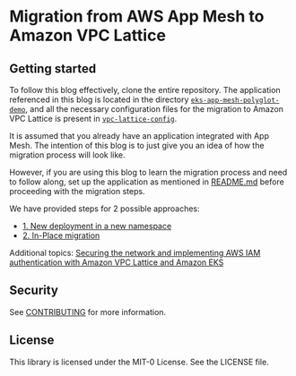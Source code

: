 # Migration from AWS App Mesh to Amazon VPC Lattice


## Getting started

To follow this blog effectively, clone the entire repository. The application referenced in this blog is located in the directory [`eks-app-mesh-polyglot-demo`](eks-app-mesh-polyglot-demo), and all the necessary configuration files for the migration to Amazon VPC Lattice is present in [`vpc-lattice-config`](vpc-lattice-config).

It is assumed that you already have an application integrated with App Mesh. The intention of this blog is to just give you an idea of how the migration process will look like.

However, if you are using this blog to learn the migration process and need to follow along, set up the application as mentioned in [README.md](eks-app-mesh-polyglot-demo/README.md) before proceeding with the migration steps.

We have provided steps for 2 possible approaches:
* [1. New deployment in a new namespace](vpc-lattice-config/README.md)
* [2. In-Place migration](vpc-lattice-config/In-place-migration-steps.md)

Additional topics:
[Securing the network and implementing AWS IAM authentication with Amazon VPC Lattice and Amazon EKS](vpc-lattice-config/IAMAUTH.md)

## Security

See [CONTRIBUTING](CONTRIBUTING.md#security-issue-notifications) for more information.

## License

This library is licensed under the MIT-0 License. See the LICENSE file.
